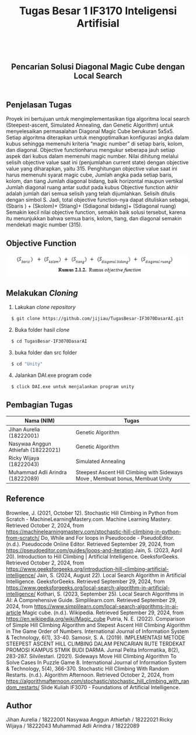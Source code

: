 <h1 align="center">
  <br>
  Tugas Besar 1 IF3170 Inteligensi Artifisial 

  <br>
  <br>
</h1>

<h2 align="center">
  <br>
  Pencarian Solusi Diagonal Magic Cube dengan Local Search
  <br>
  <br>
</h2>



## Penjelasan Tugas
Proyek ini bertujuan untuk mengimplementasikan tiga algoritma local search (Steepest-ascent, Simulated Annealing, dan Genetic Algorithm) untuk menyelesaikan permasalahan Diagonal Magic Cube berukuran 5x5x5. Setiap algoritma diterapkan untuk mengoptimalkan konfigurasi angka dalam kubus sehingga memenuhi kriteria “magic number” di setiap baris, kolom, dan diagonal.
Objective functionharus mengukur seberapa jauh setiap aspek dari kubus dalam memenuhi magic number. Nilai dihitung melalui selisih objective value saat ini (penjumlahan current state) dengan objective value yang diharapkan, yaitu 315. Penghitungan objective value saat ini harus memenuhi syarat magic cube, Jumlah angka pada setiap baris, kolom, dan tiang
Jumlah diagonal bidang, baik horizontal maupun vertikal
Jumlah diagonal ruang antar sudut pada kubus
Objective function akhir adalah jumlah dari semua selisih yang telah dijumlahkan. Selisih ditulis dengan simbol S. Jadi, total objective function-nya dapat dituliskan sebagai, 
(Sbaris ) + (Skolom)+ (Stiang)+ (Sdiagonal bidang)+ (Sdiagonal ruang)      
Semakin kecil nilai objective function, semakin baik solusi tersebut, karena itu menunjukkan bahwa semua baris, kolom, tiang, dan diagonal semakin mendekati magic number (315).

## Objective Function
<div align="center">
<img src="gambar/objective.jpg" alt="Objective Function" width="500">
</div>


## Melakukan *Cloning* 

1. Lakukan *clone repository*
```sh
  $ git clone https://github.com/jijiau/TugasBesar-IF3070DasarAI.git
```
2. Buka folder hasil *clone*
```sh
  $ cd TugasBesar-IF3070DasarAI
```
3. buka folder dan src folder
```sh
  $ cd "Unity"
```
4. Jalankan DAI.exe program code
```sh
  $ click DAI.exe untuk menjalankan program unity
```

## Pembagian Tugas
| Nama (NIM) | Tugas |
| ------------- | ------------- |
| Jihan Aurelia (18222001)  | Genetic Algorithm |
| Nasywaa Anggun Athiefah (18222021)  | Genetic Algorithm  |
| Ricky Wijaya (18222043)  | Simulated Annealing  |
| Muhammad Adli Arindra (18222089)  | Steepest Ascent Hill Climbing with Sideways Move , Membuat bonus, Membuat Unity|

## Reference 
Brownlee, J. (2021, October 12). Stochastic Hill Climbing in Python from Scratch - MachineLearningMastery.com. Machine Learning Mastery. Retrieved October 2, 2024, from 
https://machinelearningmastery.com/stochastic-hill-climbing-in-python-from-scratch/ 
Do, While and For loops in Pseudocode - PseudoEditor. (n.d.). Pseudocode Online Editor.
Retrieved September 29, 2024, from https://pseudoeditor.com/guides/loops-and-iteration
Jain, S. (2023, April 20). Introduction to Hill Climbing | Artificial Intelligence. GeeksforGeeks. Retrieved October 2, 2024, from https://www.geeksforgeeks.org/introduction-hill-climbing-artificial-intelligence/ 
Jain, S. (2024, August 22). Local Search Algorithm in Artificial Intelligence. GeeksforGeeks.
Retrieved September 29, 2024, from
https://www.geeksforgeeks.org/local-search-algorithm-in-artificial-intelligence/
Kothari, S. (2023, September 25). Local Search Algorithms in AI: A Comprehensive Guide.
Simplilearn.com. Retrieved September 29, 2024, from
https://www.simplilearn.com/local-search-algorithms-in-ai-article
Magic cube. (n.d.). Wikipedia. Retrieved September 29, 2024, from
https://en.wikipedia.org/wiki/Magic_cube
Putria, N. E. (2022). Comparison of Simple Hill Climbing Algorithm and Stepest Ascent Hill Climbing Algorithm in The Game Order of Numbers. International Journal of Information System & Technology, 6(1), 33-40. 
Samosir, S. A. (2019). IMPLEMENTASI METODE STEEPEST ASCENT HILL CLIMBING DALAM PENCARIAN RUTE TERDEKAT PROMOSI KAMPUS STMIK BUDI DARMA. Jurnal Pelita Informatika, 8(2), 283-287. Silvilestari. (2021). Sideways Move Hill Climbing Algorithm To Solve Cases In Puzzle Game 8. International Journal of Information System & Technology, 5(4), 366-370. 
Stochastic Hill Climbing With Random Restarts. (n.d.). Algorithm Afternoon. Retrieved October 2, 2024, from https://algorithmafternoon.com/stochastic/stochastic_hill_climbing_with_random_restarts/ 
Slide Kuliah IF3070 - Foundations of Artificial Intelligence.



## Author
Jihan Aurelia / 18222001
Nasywaa Anggun Athiefah / 18222021
Ricky Wijaya / 18222043
Muhammad Adli Arindra / 18222089
